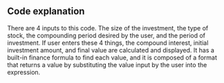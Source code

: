 ## Code explanation

There are 4 inputs to this code. The size of the investment, the type of stock, the compounding period desired by the user, and the period of investment. If user enters these 4 things, the compound interest, initial investment amount, and final value are calculated and displayed. It has a built-in finance formula to find each value, and it is composed of a format that returns a value by substituting the value input by the user into the expression.